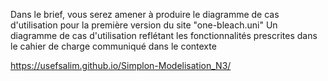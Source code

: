 Dans le brief, vous serez amener à produire le diagramme de cas d'utilisation pour la première version du site "one-bleach.uni"
Un diagramme de cas d'utilisation reflétant les fonctionnalités prescrites dans le cahier de charge communiqué dans le contexte


https://usefsalim.github.io/Simplon-Modelisation_N3/
